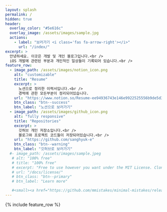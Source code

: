 ```yaml
---
layout: splash
permalink: /
hidden: true
header:
  overlay_color: "#5e616c"
  overlay_image: /assets/images/sample.jpg
  actions:
    - label: "보러가기 <i class='fas fa-arrow-right'></i>"
      url: "/index/"
excerpt: >
  안녕하세요. 이곳은 개발 및 개인 블로그입니다.<br />
  iOS 개발에 관련된 부분과 개인적인 일상들이 기록되어 있습니다.<br />
feature_row:
  - image_path: /assets/images/notion_icon.png
    alt: "customizable"
    title: "Resume"
    excerpt: >
      노션으로 정리한 이력서입니다.<br />
      경력에 관한 모든부분이 정리되어있습니다.
    url: "https://www.notion.so/Resume-ee94936743e146e9922525556b9de5d3"
    btn_class: "btn--success"
    btn_label: "노션으로 보러가기"
  - image_path: /assets/images/github_icon.png
    alt: "fully responsive"
    title: "Repositories"
    excerpt: >
      깃허브 개인 저장소입니다.<br />
      블로그와 프로젝트 코드들이 저장되어있습니다.<br />
    url: "https://github.com/sanghyuk-e"
    btn_class: "btn--warning"
    btn_label: "깃허브로 보러가기"
  #- image_path: /assets/images/sample.jpeg
   # alt: "100% free"
   # title: "100% free"
   # excerpt: "Free to use however you want under the MIT License. Clone it, fork it, customize it... whatever!"
   # url: "/docs/license/"
   # btn_class: "btn--primary"
   # btn_label: "Learn more"  

   #<small><a href="https://github.com/mmistakes/minimal-mistakes/releases/tag/4.19.3">Latest release v4.19.3</a></small>
---
```


{% include feature_row %}
